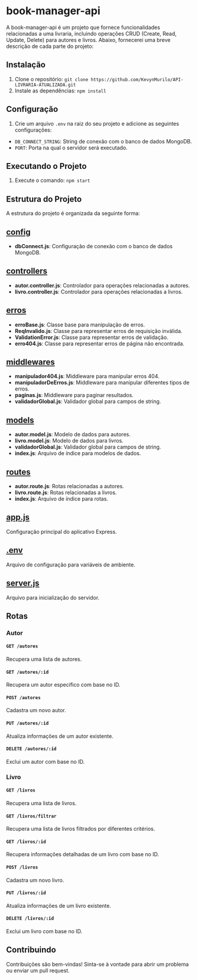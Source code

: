 # book-manager-api
A book-manager-api é um projeto que fornece funcionalidades relacionadas a uma livraria, incluindo operações CRUD (Create, Read, Update, Delete) para autores e livros. Abaixo, fornecerei uma breve descrição de cada parte do projeto:

## Instalação

1. Clone o repositório: `git clone https://github.com/KevynMurilo/API-LIVRARIA-ATUALIZADA.git`
2. Instale as dependências: `npm install`

## Configuração

1. Crie um arquivo `.env` na raiz do seu projeto e adicione as seguintes configurações:
- `DB_CONNECT_STRING`: String de conexão com o banco de dados MongoDB.
- `PORT`: Porta na qual o servidor será executado.

## Executando o Projeto

1. Execute o comando: `npm start`

## Estrutura do Projeto
A estrutura do projeto é organizada da seguinte forma:

## [config](./config)

- **dbConnect.js**: Configuração de conexão com o banco de dados MongoDB.

## [controllers](./controllers)

- **autor.controller.js**: Controlador para operações relacionadas a autores.
- **livro.controller.js**: Controlador para operações relacionadas a livros.

## [erros](./erros)

- **erroBase.js**: Classe base para manipulação de erros.
- **ReqInvalido.js**: Classe para representar erros de requisição inválida.
- **ValidationError.js**: Classe para representar erros de validação.
- **erro404.js**: Classe para representar erros de página não encontrada.

## [middlewares](./middlewares)

- **manipulador404.js**: Middleware para manipular erros 404.
- **manipuladorDeErros.js**: Middleware para manipular diferentes tipos de erros.
- **paginas.js**: Middleware para paginar resultados.
- **validadorGlobal.js**: Validador global para campos de string.

## [models](./models)

- **autor.model.js**: Modelo de dados para autores.
- **livro.model.js**: Modelo de dados para livros.
- **validadorGlobal.js**: Validador global para campos de string.
- **index.js**: Arquivo de índice para modelos de dados.

## [routes](./routes)

- **autor.route.js**: Rotas relacionadas a autores.
- **livro.route.js**: Rotas relacionadas a livros.
- **index.js**: Arquivo de índice para rotas.

## [app.js](./app.js)

Configuração principal do aplicativo Express.

## [.env](./.env)

Arquivo de configuração para variáveis de ambiente.

## [server.js](./server.js)

Arquivo para inicialização do servidor.


## Rotas

### Autor

#### `GET /autores`

Recupera uma lista de autores.

#### `GET /autores/:id`

Recupera um autor específico com base no ID.

#### `POST /autores`

Cadastra um novo autor.

#### `PUT /autores/:id`

Atualiza informações de um autor existente.

#### `DELETE /autores/:id`

Exclui um autor com base no ID.

### Livro

#### `GET /livros`

Recupera uma lista de livros.

#### `GET /livros/filtrar`

Recupera uma lista de livros filtrados por diferentes critérios.

#### `GET /livros/:id`

Recupera informações detalhadas de um livro com base no ID.

#### `POST /livros`

Cadastra um novo livro.

#### `PUT /livros/:id`

Atualiza informações de um livro existente.

#### `DELETE /livros/:id`

Exclui um livro com base no ID.

## Contribuindo

Contribuições são bem-vindas! Sinta-se à vontade para abrir um problema ou enviar um pull request.



